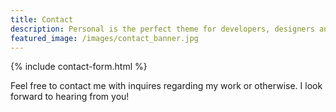 ```yaml
---
title: Contact
description: Personal is the perfect theme for developers, designers and other creatives.
featured_image: /images/contact_banner.jpg
---
```


{% include contact-form.html %}

Feel free to contact me with inquires regarding my work or otherwise. I look forward to hearing from you!